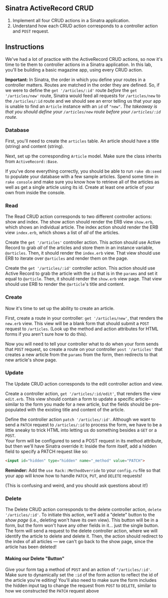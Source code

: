## Sinatra ActiveRecord CRUD

1. Implement all four CRUD actions in a Sinatra application.
2. Understand how each CRUD action corresponds to a controller action and `POST`
   request.
 
## Instructions

We've had a lot of practice with the ActiveRecord CRUD actions, so now it's
time to tie them to controller actions in a Sinatra application. In this lab,
you'll be building a basic magazine app, using every CRUD action.

**Important:** In Sinatra, the order in which you define your routes in a
controller matters. Routes are matched in the order they are defined. So, if we
were to define the `get '/articles/:id'` route _before_ the `get '/articles/new'`
route, Sinatra would feed all requests for `/articles/new` to the `/articles/:id`
route and we should see an error telling us that your app is unable to find an
`Article` instance with an `id` of `"new"`. *The takeaway is that you should define
your `/articles/new` route _before_ your `/articles/:id` route.*

### Database

First, you'll need to create the `articles` table. An article should have a title (string)
and content (string).

Next, set up the corresponding `Article` model. Make sure the class inherits from `ActiveRecord::Base`.

If you've done everything correctly, you should be able to run `rake db:seed` to populate your database 
with a few sample articles.  Spend some time in `rake console` and make sure you know how to retrieve
all of the articles as well as get a single article using its id.  Create at least one article of 
your own from inside the console.

### Read

The Read CRUD action corresponds to two different controller actions: show and
index. The show action should render the ERB view `show.erb`, which shows an
individual article. The index action should render the ERB view `index.erb`, which
shows a list of _all_ of the articles.

Create the `get '/articles'` controller action. This action should use Active
Record to grab _all_ of the articles and store them in an instance variable,
`@articles`. Then, it should render the `index.erb` view. That view should use ERB
to iterate over `@articles` and render them on the page.

Create the `get '/articles/:id'` controller action. This action should use
Active Record to grab the article with the `id` that is in the `params` and set
it equal to `@article`. Then, it should render the `show.erb` view page. That
view should use ERB to render the `@article`'s title and content.

### Create

Now it's time to set up the ability to create an article.

First, create a route in your controller:  `get '/articles/new'`, that renders the
`new.erb` view.  This view will be a blank form that should submit a `POST` request
to `/articles`.  (Look up the method and action attributes for HTML forms if you
aren't sure how to do this).

Now you will need to tell your controller what to do when your form sends that
`POST` request, so create a route on your controller `post '/articles'` that creates a new
article from the `params` from the form, then redirects to that new article's show page.


### Update

The Update CRUD action corresponds to the edit controller action and view.

Create a controller action, `get '/articles/:id/edit'`, that renders the view
`edit.erb`. This view should contain a form to update a specific article--similar to the form
you made for a new article, but the fields should be pre-populated with the existing title and
content of the article. 

Define the controller action `patch '/articles/:id'`.  Although we want to send a `PATCH` request to `/articles/:id` to process the form, we have to be a little sneaky to trick HTML into letting us do something besides a `GET` or a `POST`.  
Your form will be configured to send a POST request in its method attribute, but then we'll have Sinatra override it: Inside the form itself, add a hidden field to specify a PATCH request like so:
```html
<input id="hidden" type="hidden" name="_method" value="PATCH">
```
 
**Reminder:** Add the `use Rack::MethodOverride` to your
`config.ru` file so that your app will know how to handle `PATCH`, `PUT`, and `DELETE`
requests!

(This is confusing and weird, and you should ask questions about it!)

### Delete

The Delete CRUD action corresponds to the delete controller action, `delete
'/articles/:id'`. To initiate this action, we'll add a "delete" button to the
*show page* (i.e., deleting won't have its own view). This button will be in a form, 
but the form won't have any other fields in it... just the single button. 
The form will send a request to the delete controller action, 
where we will identify the article to delete and delete it.  Then, the action should redirect
to the index of all articles — we can't go back to the show page, since the
article has been deleted!

#### Making our Delete "Button"

Give your form tag a method of `POST` and an action of `"/articles/:id'`.
Make sure to dynamically set the `:id` of the form action to reflect the id 
of the article you're editing! You'll also need to
make sure the form includes the hidden input tag to change the request from
`POST` to `DELETE`, similar to how we constructed the `PATCH` request above
